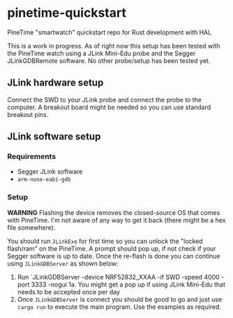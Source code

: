 # pinetime-quickstart

PineTime "smartwatch" quickstart repo for Rust development with HAL

This is a work in progress. As of right now this setup has been tested with the PineTime watch using a JLink Mini-Edu probe and the Segger JLinkGDBRemote software. No other probe/setup has been tested yet.

## JLink hardware setup

Connect the SWD to your JLink probe and connect the probe to the computer. A breakout board might be needed so you can use standard breakout pins.

## JLink software setup

### Requirements

* Segger JLink software
* `arm-none-eabi-gdb`

### Setup

**WARNING**
Flashing the device removes the closed-source OS that comes with PineTime. I'm not aware of any way to get it back (there might be a hex file somewhere).

You should run `JLinkExe` for first time so you can unlock the "locked flash/ram" on the PineTime. A prompt should pop up, if not check if your Segger software is up to date. Once the re-flash is done you can continue using `JLinkGDBServer` as shown below:

1. Run `JLinkGDBServer -device NRF52832_XXAA -if SWD -speed 4000 -port 3333 -nogui
1a. You might get a pop up if using JLink Mini-Edu that needs to be accepted once per day
2. Once `JLinkGDBServer` is connect you should be good to go and just use `cargo run` to execute the main program. Use the examples as required.
